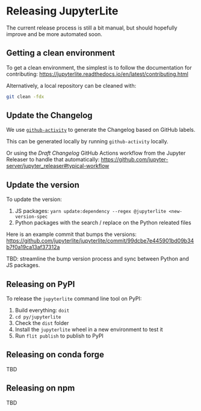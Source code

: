 # Releasing JupyterLite

The current release process is still a bit manual, but should hopefully improve and be
more automated soon.

## Getting a clean environment

To get a clean environment, the simplest is to follow the documentation for
contributing: https://jupyterlite.readthedocs.io/en/latest/contributing.html

Alternatively, a local repository can be cleaned with:

```bash
git clean -fdx
```

## Update the Changelog

We use [`github-activity`](https://github.com/executablebooks/github-activity) to
generate the Changelog based on GitHub labels.

This can be generated locally by running `github-activity` locally.

Or using the _Draft Changelog_ GitHub Actions workflow from the Jupyter Releaser to
handle that automatically:
https://github.com/jupyter-server/jupyter_releaser#typical-workflow

## Update the version

To update the version:

1. JS packages: `yarn update:dependency --regex @jupyterlite <new-version-spec`
2. Python packages with the search / replace on the Python releated files

Here is an example commit that bumps the versions:
https://github.com/jupyterlite/jupyterlite/commit/99dcbe7e445901bd09b34b7f0a19ca13af37312a

TBD: streamline the bump version process and sync between Python and JS packages.

## Releasing on PyPI

To release the `jupyterlite` command line tool on PyPI:

1. Build everything: `doit`
2. `cd py/jupyterlite`
3. Check the `dist` folder
4. Install the `jupyterlite` wheel in a new environment to test it
5. Run `flit publish` to publish to PyPI

## Releasing on conda forge

TBD

## Releasing on npm

TBD
